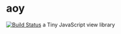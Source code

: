 # aoy 
[![Build Status](https://travis-ci.org/tychio/dialog.png?branch=master)](https://travis-ci.org/tychio/dialog)
a Tiny JavaScript view library

